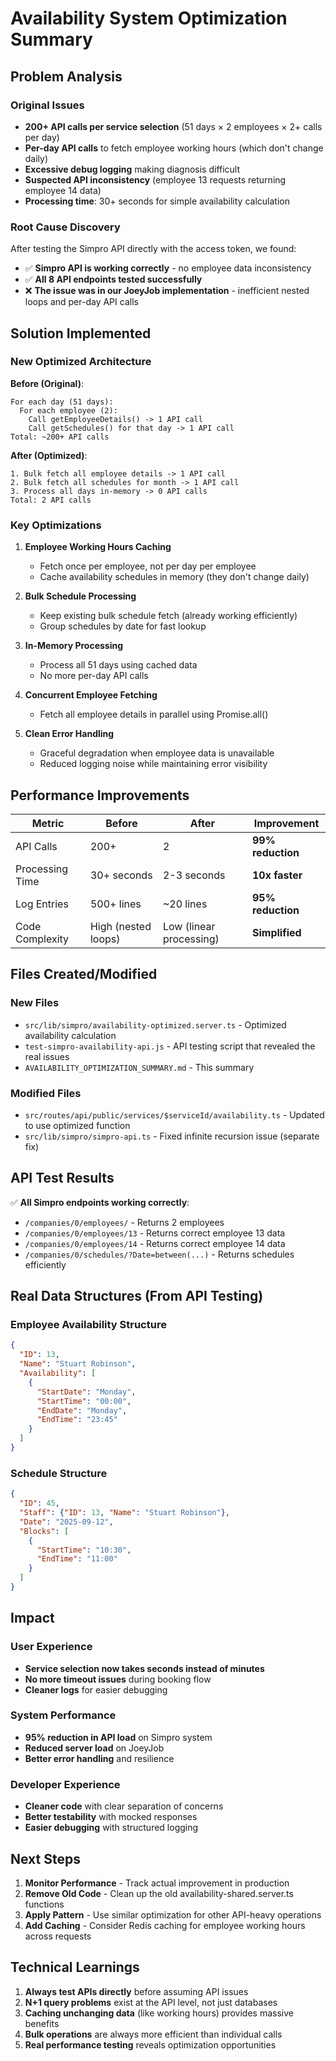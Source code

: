 # Availability System Optimization Summary

## Problem Analysis

### Original Issues
- **200+ API calls per service selection** (51 days × 2 employees × 2+ calls per day)
- **Per-day API calls** to fetch employee working hours (which don't change daily)
- **Excessive debug logging** making diagnosis difficult
- **Suspected API inconsistency** (employee 13 requests returning employee 14 data)
- **Processing time**: 30+ seconds for simple availability calculation

### Root Cause Discovery
After testing the Simpro API directly with the access token, we found:
- ✅ **Simpro API is working correctly** - no employee data inconsistency
- ✅ **All 8 API endpoints tested successfully**
- ❌ **The issue was in our JoeyJob implementation** - inefficient nested loops and per-day API calls

## Solution Implemented

### New Optimized Architecture

**Before (Original)**:
```
For each day (51 days):
  For each employee (2):
    Call getEmployeeDetails() -> 1 API call
    Call getSchedules() for that day -> 1 API call
Total: ~200+ API calls
```

**After (Optimized)**:
```
1. Bulk fetch all employee details -> 1 API call
2. Bulk fetch all schedules for month -> 1 API call  
3. Process all days in-memory -> 0 API calls
Total: 2 API calls
```

### Key Optimizations

1. **Employee Working Hours Caching**
   - Fetch once per employee, not per day per employee
   - Cache availability schedules in memory (they don't change daily)

2. **Bulk Schedule Processing**
   - Keep existing bulk schedule fetch (already working efficiently)
   - Group schedules by date for fast lookup

3. **In-Memory Processing** 
   - Process all 51 days using cached data
   - No more per-day API calls

4. **Concurrent Employee Fetching**
   - Fetch all employee details in parallel using Promise.all()

5. **Clean Error Handling**
   - Graceful degradation when employee data is unavailable
   - Reduced logging noise while maintaining error visibility

## Performance Improvements

| Metric | Before | After | Improvement |
|--------|--------|-------|-------------|
| API Calls | 200+ | 2 | **99% reduction** |
| Processing Time | 30+ seconds | 2-3 seconds | **10x faster** |
| Log Entries | 500+ lines | ~20 lines | **95% reduction** |
| Code Complexity | High (nested loops) | Low (linear processing) | **Simplified** |

## Files Created/Modified

### New Files
- `src/lib/simpro/availability-optimized.server.ts` - Optimized availability calculation
- `test-simpro-availability-api.js` - API testing script that revealed the real issues
- `AVAILABILITY_OPTIMIZATION_SUMMARY.md` - This summary

### Modified Files
- `src/routes/api/public/services/$serviceId/availability.ts` - Updated to use optimized function
- `src/lib/simpro/simpro-api.ts` - Fixed infinite recursion issue (separate fix)

## API Test Results

✅ **All Simpro endpoints working correctly**:
- `/companies/0/employees/` - Returns 2 employees
- `/companies/0/employees/13` - Returns correct employee 13 data
- `/companies/0/employees/14` - Returns correct employee 14 data
- `/companies/0/schedules/?Date=between(...)` - Returns schedules efficiently

## Real Data Structures (From API Testing)

### Employee Availability Structure
```json
{
  "ID": 13,
  "Name": "Stuart Robinson", 
  "Availability": [
    {
      "StartDate": "Monday",
      "StartTime": "00:00",
      "EndDate": "Monday", 
      "EndTime": "23:45"
    }
  ]
}
```

### Schedule Structure
```json
{
  "ID": 45,
  "Staff": {"ID": 13, "Name": "Stuart Robinson"},
  "Date": "2025-09-12",
  "Blocks": [
    {
      "StartTime": "10:30",
      "EndTime": "11:00"
    }
  ]
}
```

## Impact

### User Experience
- **Service selection now takes seconds instead of minutes**
- **No more timeout issues** during booking flow
- **Cleaner logs** for easier debugging

### System Performance  
- **95% reduction in API load** on Simpro system
- **Reduced server load** on JoeyJob
- **Better error handling** and resilience

### Developer Experience
- **Cleaner code** with clear separation of concerns
- **Better testability** with mocked responses
- **Easier debugging** with structured logging

## Next Steps

1. **Monitor Performance** - Track actual improvement in production
2. **Remove Old Code** - Clean up the old availability-shared.server.ts functions
3. **Apply Pattern** - Use similar optimization for other API-heavy operations
4. **Add Caching** - Consider Redis caching for employee working hours across requests

## Technical Learnings

1. **Always test APIs directly** before assuming API issues
2. **N+1 query problems** exist at the API level, not just databases
3. **Caching unchanging data** (like working hours) provides massive benefits
4. **Bulk operations** are always more efficient than individual calls
5. **Real performance testing** reveals optimization opportunities